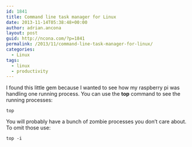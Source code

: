 ```yaml
---
id: 1841
title: Command line task manager for Linux
date: 2013-11-14T05:38:48+00:00
author: adrian.ancona
layout: post
guid: http://ncona.com/?p=1841
permalink: /2013/11/command-line-task-manager-for-linux/
categories:
  - Linux
tags:
  - linux
  - productivity
---
```

I found this little gem because I wanted to see how my raspberry pi was handling one running process. You can use the **top** command to see the running processes:

```
top
```

You will probably have a bunch of zombie processes you don&#8217;t care about. To omit those use:

```
top -i
```
